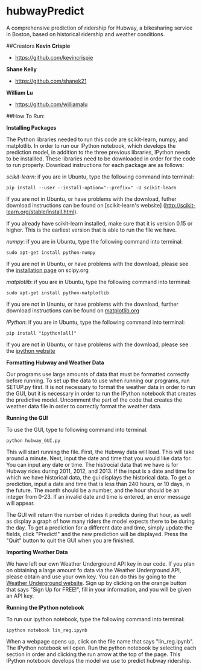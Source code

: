 # hubwayPredict

A comprehensive prediction of ridership for Hubway, a bikesharing service in Boston, based on historical ridership and weather conditions.

##Creators
**Kevin Crispie**
- <https://github.com/kevincrispie>

**Shane Kelly**
- <https://github.com/shanek21>

**William Lu**

- <https://github.com/williamalu>


##How To Run:

**Installing Packages**

The Python libraries needed to run this code are scikit-learn, numpy, and matplotlib. In order to run our IPython notebook, which develops the prediction model, in addition to the three previous libraries, IPython needs to be installled.
These libraries need to be downloaded in order for the code to run properly. Download instructions for each package are as follows:
 

*scikit-learn*: if you are in Ubuntu, type the following command into terminal:
```
pip install --user --install-option="--prefix=" -U scikit-learn
```
If you are not in Ubuntu, or have problems with the download, futher download instructions can be found on [scikit-learn's website] (http://scikit-learn.org/stable/install.html).

If you already have scikit-learn installed, make sure that it is version 0.15 or higher. This is the earliest version that is able to run the file we have.

*numpy*: if you are in Ubuntu, type the following command into terminal:
```
sudo apt-get install python-numpy
```
If you are not in Ubuntu, or have problems with the download, please see the [installation page](http://www.scipy.org/install.html) on scipy.org

*matplotlib*: if you are in Ubuntu, type the following command into terminal:
```
sudo apt-get install python-matplotlib 
```
If you are not in Ununtu, or have problems with the download, further download instructions can be found on [matplotlib.org](http://matplotlib.org/users/installing.html)

*IPython*: if you are in Ubuntu, type the following command into terminal:
```
pip install "ipython[all]"
```
If you are not in Ubuntu, or have problems with the download, please see the [ipython website](http://ipython.org/install.html)

**Formatting Hubway and Weather Data**

Our programs use large amounts of data that must be formatted correctly before running. To set up the data to use when running our programs, run SETUP.py first. It is not necessary to format the weather data in order to run the GUI, but it is necessary in order to run the IPython notebook that creates the predictive model. Uncomment the part of the code that creates the weather data file in order to correctly format the weather data.

**Running the GUI**

To use the GUI, type to following command into terminal:
```
python hubway_GUI.py
```
This will start running the file. First, the Hubway data will load. This will take around a minute. Next, input the date and time that you would like data for. You can input any date or time. The histrocial data that we have is for Hubway rides during 2011, 2012, and 2013. If the input is a date and time for which we have historical data, the gui displays the historical data. To get a prediction, input a date and time that is less than 240 hours, or 10 days, in the future.  The month should be a number, and the hour should be an integer from 0-23. If an invalid date and time is entered, an error message will appear.

The GUI will return the number of rides it predicts during that hour, as well as display a graph of how many riders the model expects there to be during the day. To get a prediction for a different date and time, simply update the fields, click "Predict!" and the new prediction will be displayed. Press the "Quit" button to quit the GUI when you are finished.

**Importing Weather Data**

We have left our own Weather Underground API key in our code. If you plan on obtaining a large amount fo data via the Weather Underground API, please obtain and use your own key. You can do this by going to the [Weather Underground website](http://www.wunderground.com/weather/api/). Sign up by clicking on the orange button that says "Sign Up for FREE!", fill in your information, and you will be given an API key.

**Running the IPython notebook**

To run our ipython notebook, type the following command into terminal:
``` 
ipython notebook lin_reg.ipynb
```
When a webpage opens up, click on the file name that says "lin_reg.ipynb". The IPython notebook will open. Run the python notebook by selecting each section in order and clicking the run arrow at the top of the page. This IPython notebook develops the model we use to predict hubway ridership.
